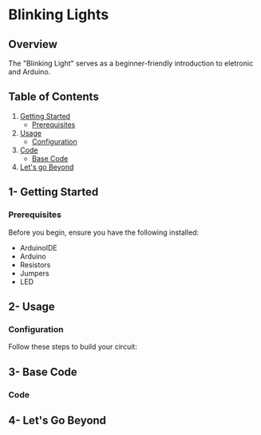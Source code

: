 # Blinking Lights

## Overview

The "Blinking Light" serves as a beginner-friendly introduction to eletronic and Arduino.

## Table of Contents

1. [Getting Started](#getting-started)
   - [Prerequisites](#prerequisites)
2. [Usage](#usage)
   - [Configuration](#configuration)
3. [Code](#code)
   - [Base Code](#simple)
4. [Let's go Beyond](#beyond)    
  

## 1- Getting Started

### Prerequisites

Before you begin, ensure you have the following installed:

- ArduinoIDE
- Arduino
- Resistors
- Jumpers
- LED

## 2- Usage

### Configuration

Follow these steps to build your circuit:


## 3- Base Code

### Code

## 4- Let's Go Beyond
